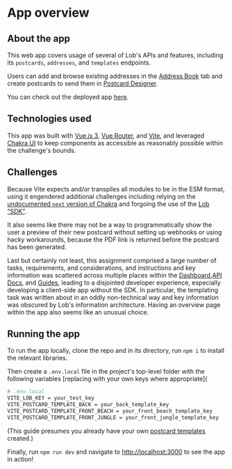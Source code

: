 # App overview



## About the app

This web app covers usage of several of Lob's APIs and features, including its `postcards`, `addresses`, and `templates` endpoints.

Users can add and browse existing addresses in the [Address Book](https://postcard-designer.netlify.app/address-book) tab and create postcards to send them in [Postcard Designer](https://postcard-designer.netlify.app/postcard-designer).

You can check out the deployed app [here](https://postcard-designer.netlify.app).


## Technologies used

This app was built with [Vue.js 3](https://v3.vuejs.org), [Vue Router](https://router.vuejs.org), and [Vite](https://vitejs.dev), and leveraged [Chakra UI](https://vue.chakra-ui.com) to keep components as accessible as reasonably possible within the challenge's bounds.


## Challenges

Because Vite expects and/or transpiles all modules to be in the ESM format, using it engendered additional challenges including relying on the [undocumented
`next` version of Chakra](https://next.vue.chakra-ui.com) and forgoing the use of the [Lob "SDK"](https://docs.lob.com/#tag/SDKs-and-Tools).

It also seems like there may not be a way to programmatically show the user a preview of their new postcard without setting up webhooks or using hacky workarounds, because the PDF link is returned before the postcard has been generated.


Last but certainly not least, this assignment comprised a large number of tasks, requirements, and considerations, and instructions and key information was scattered across multiple places within the
[Dashboard](https://dashboard.lob.com),[API Docs](https://docs.lob.com), and
[Guides](https://www.lob.com/guides), leading to a disjointed developer experience, especially developing a client-side app without the SDK. In particular, the templating task was written about in an oddly non-technical way and key information was obscured by Lob's information architecture. Having an overview page within the app also seems like an unusual choice.



## Running the app

To run the app locally, clone the repo and in its directory, run
`npm i` to install the relevant libraries.

Then create a `.env.local` file in the project's top-level folder with the following variables [replacing with your own keys where appropriate](

```bash
# .env.local
VITE_LOB_KEY = your_test_key
VITE_POSTCARD_TEMPLATE_BACK = your_back_template_key
VITE_POSTCARD_TEMPLATE_FRONT_BEACH = your_front_beach_template_key
VITE_POSTCARD_TEMPLATE_FRONT_JUNGLE = your_front_jungle_template_key
```

(This guide presumes you already have your own
[postcard templates](https://www.lob.com/guides#html_and_merge) created.)


Finally, run
`npm run dev` and navigate to
[http://localhost:3000](http://localhost:3000) to see the app in action!
